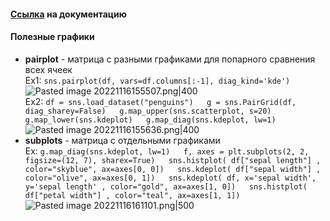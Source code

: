 #### [Cсылка](https://seaborn.pydata.org/examples/index.html) на документацию  
  
#### Полезные графики  
- **pairplot** - матрица с разными графиками для попарного сравнения всех ячеек  
Ex1: `sns.pairplot(df, vars=df.columns[:-1], diag_kind='kde')`  
![Pasted image 20221116155507.png|400](https://github.com/PolkaDott/Data-Science-Summaries/blob/main/Python%20в%20data%20science/attachments/Pasted%20image%2020221116155507.png?raw=true)  
Ex2: ```df = sns.load_dataset("penguins")  
g = sns.PairGrid(df, diag_sharey=False)  
g.map_upper(sns.scatterplot, s=20)  
g.map_lower(sns.kdeplot)  
g.map_diag(sns.kdeplot, lw=1)```  
![Pasted image 20221116155636.png|400](https://github.com/PolkaDott/Data-Science-Summaries/blob/main/Python%20в%20data%20science/attachments/Pasted%20image%2020221116155636.png?raw=true)  
- **subplots** - матрица с отдельными графиками  
Ex: ```g.map_diag(sns.kdeplot, lw=1)  
f, axes = plt.subplots(2, 2, figsize=(12, 7), sharex=True)  
sns.histplot( df["sepal length"] , color="skyblue", ax=axes[0, 0])  
sns.kdeplot( df["sepal width"] , color="olive", ax=axes[0, 1])  
sns.kdeplot( df, x='sepal width', y='sepal length' , color="gold", ax=axes[1, 0])  
sns.histplot( df["petal width"] , color="teal", ax=axes[1, 1])```  
![Pasted image 20221116161101.png|500](https://github.com/PolkaDott/Data-Science-Summaries/blob/main/Python%20в%20data%20science/attachments/Pasted%20image%2020221116161101.png?raw=true)